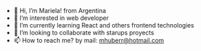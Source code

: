 - 👋 Hi, I’m Mariela! from Argentina
- 👀 I’m interested in web developer 
- 🌱 I’m currently learning React and others frontend technologies
- 💞️ I’m looking to collaborate with starups proyects
- 📫 How to reach me? by mail: mhuberr@hotmail.com 

<!---
Maru10H/Maru10H is a ✨ special ✨ repository because its `README.md` (this file) appears on your GitHub profile.
You can click the Preview link to take a look at your changes.
--->
